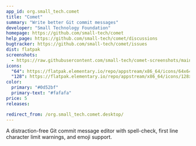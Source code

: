 ```yaml
---
app_id: org.small_tech.comet
title: "Comet"
summary: "Write better Git commit messages"
developer: "Small Technology Foundation"
homepage: https://github.com/small-tech/comet
help_page: https://github.com/small-tech/comet/discussions
bugtracker: https://github.com/small-tech/comet/issues
dist: flatpak
screenshots:
  - https://raw.githubusercontent.com/small-tech/comet-screenshots/main/nl/comet-basic-usage.png
icons:
  "64": https://flatpak.elementary.io/repo/appstream/x86_64/icons/64x64/org.small_tech.comet.png
  "128": https://flatpak.elementary.io/repo/appstream/x86_64/icons/128x128/org.small_tech.comet.png
color:
  primary: "#0d52bf"
  primary-text: "#fafafa"
price: 5
releases:

redirect_from: /org.small_tech.comet.desktop/
---
```


<p>A distraction-free Git commit message editor with spell-check, first line character limit warnings, and emoji support.</p>